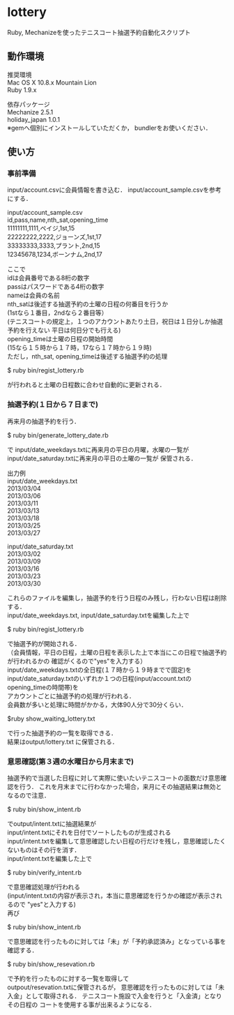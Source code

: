 lottery
=======

Ruby, Mechanizeを使ったテニスコート抽選予約自動化スクリプト

動作環境
--------
推奨環境  
Mac OS X 10.8.x Mountain Lion  
Ruby 1.9.x

依存パッケージ  
Mechanize 2.5.1  
holiday_japan 1.0.1  
※gemへ個別にインストールしていただくか，
bundlerをお使いください．




使い方
--------

### 事前準備 ###
input/account.csvに会員情報を書き込む．
input/account_sample.csvを参考にする．

input/account_sample.csv  
id,pass,name,nth_sat,opening_time  
11111111,1111,ペイジ,1st,15  
22222222,2222,ジョーンズ,1st,17  
33333333,3333,プラント,2nd,15  
12345678,1234,ボーンナム,2nd,17  

ここで  
idは会員番号である8桁の数字  
passはパスワードである4桁の数字  
nameは会員の名前  
nth_satは後述する抽選予約の土曜の日程の何番目を行うか  
(1stなら１番目，2ndなら２番目等）  
(テニスコートの規定上，１つのアカウントあたり土日，祝日は１日分しか抽選予約を行えない
平日は何日分でも行える)  
opening_timeは土曜の日程の開始時間  
(15なら１５時から１７時，17なら１７時から１９時)  
ただし，nth_sat, opening_timeは後述する抽選予約の処理  

$ ruby bin/regist_lottery.rb

が行われると土曜の日程数に合わせ自動的に更新される．





### 抽選予約(１日から７日まで) ###
再来月の抽選予約を行う．

$ ruby bin/generate_lottery_date.rb

で
input/date_weekdays.txtに再来月の平日の月曜，水曜の一覧が
input/date_saturday.txtに再来月の平日の土曜の一覧が
保管される．  

出力例  
input/date_weekdays.txt  
2013/03/04  
2013/03/06  
2013/03/11  
2013/03/13  
2013/03/18  
2013/03/25  
2013/03/27  

input/date_saturday.txt  
2013/03/02  
2013/03/09  
2013/03/16  
2013/03/23  
2013/03/30  

これらのファイルを編集し，抽選予約を行う日程のみ残し，行わない日程は削除する．  
input/date_weekdays.txt, input/date_saturday.txtを編集した上で

$ ruby bin/regist_lottery.rb

で抽選予約が開始される．  
（会員情報，平日の日程，土曜の日程を表示した上で本当にこの日程で抽選予約が行われるかの
確認がくるので"yes"を入力する）  
input/date_weekdays.txtの全日程(１７時から１９時までで固定)を  
input/date_saturday.txtのいずれか１つの日程(input/account.txtのopening_timeの時間帯)を  
アカウントごとに抽選予約の処理が行われる．  
会員数が多いと処理に時間がかかる，大体90人分で30分くらい．  

$ruby show_waiting_lottery.txt

で行った抽選予約の一覧を取得できる．  
結果はoutput/lottery.txt
に保管される．




### 意思確認(第３週の水曜日から月末まで) ###
抽選予約で当選した日程に対して実際に使いたいテニスコートの面数だけ意思確認を行う．
これを月末までに行わなかった場合，来月にその抽選結果は無効となるので注意．


$ ruby bin/show_intent.rb

でoutput/intent.txtに抽選結果が  
input/intent.txtにそれを日付でソートしたものが生成される  
input/intent.txtを編集して意思確認したい日程の行だけを残し，意思確認したくないものはその行を消す．  
input/intent.txtを編集した上で

$ ruby bin/verify_intent.rb

で意思確認処理が行われる  
(input/intent.txtの内容が表示され，本当に意思確認を行うかの確認が表示されるので
"yes"と入力する)  
再び

$ ruby bin/show_intent.rb

で意思確認を行ったものに対しては「未」が「予約承認済み」となっている事を確認する．

$ ruby bin/show_resevation.rb

で予約を行ったものに対する一覧を取得して  
outpout/resevation.txtに保管されるが，
意思確認を行ったものに対しては「未入金」として取得される．
テニスコート施設で入金を行うと「入金済」となりその日程の
コートを使用する事が出来るようになる．
